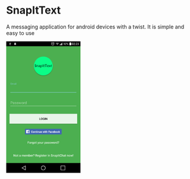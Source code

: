 # SnapItText
A messaging application for android devices with a twist. It is simple and easy to use

<img src="sample_images/login_view.png" width="200"/>